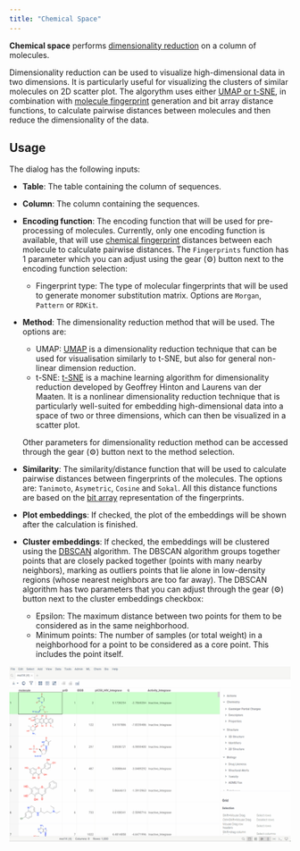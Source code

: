 ```yaml
---
title: "Chemical Space"
---
```


**Chemical space** performs [dimensionality reduction](https://en.wikipedia.org/wiki/Dimensionality_reduction) on a column of molecules.

Dimensionality reduction can be used to visualize high-dimensional data in two dimensions. It is particularly useful for visualizing the clusters of similar molecules on 2D scatter plot. The algorythm uses either [UMAP or t-SNE](https://en.wikipedia.org/wiki/Nonlinear_dimensionality_reduction), in combination with [molecule fingerprint](https://www.rdkit.org/UGM/2012/Landrum_RDKit_UGM.Fingerprints.Final.pptx.pdf) generation and bit array distance functions, to calculate pairwise distances between molecules and then reduce the dimensionality of the data.

## Usage

The dialog has the following inputs:

* **Table**: The table containing the column of sequences.
* **Column**: The column containing the sequences.
* **Encoding function**: The encoding function that will be used for pre-processing of molecules. Currently, only one encoding function is available, that will use [chemical fingerprint](https://www.rdkit.org/UGM/2012/Landrum_RDKit_UGM.Fingerprints.Final.pptx.pdf) distances between each molecule to calculate pairwise distances. The `Fingerprints` function has 1 parameter which you can adjust using the gear (⚙️) button next to the encoding function selection: 
    * Fingerprint type: The type of molecular fingerprints that will be used to generate monomer substitution matrix. Options are `Morgan`, `Pattern` or `RDKit`.
* **Method**: The dimensionality reduction method that will be used. The options are:
    * UMAP: [UMAP](https://umap-learn.readthedocs.io/en/latest/) is a dimensionality reduction technique that can be used for visualisation similarly to t-SNE, but also for general non-linear dimension reduction.
    * t-SNE: [t-SNE](https://en.wikipedia.org/wiki/T-distributed_stochastic_neighbor_embedding) is a machine learning algorithm for dimensionality reduction developed by Geoffrey Hinton and Laurens van der Maaten. It is a nonlinear dimensionality reduction technique that is particularly well-suited for embedding high-dimensional data into a space of two or three dimensions, which can then be visualized in a scatter plot.

    Other parameters for dimensionality reduction method can be accessed through the gear (⚙️) button next to the method selection.
* **Similarity**: The similarity/distance function that will be used to calculate pairwise distances between fingerprints of the molecules. The options are: `Tanimoto`, `Asymetric`, `Cosine` and `Sokal`. All this distance functions are based on the [bit array](https://en.wikipedia.org/wiki/Bit_array) representation of the fingerprints.

* **Plot embeddings**: If checked, the plot of the embeddings will be shown after the calculation is finished.
* **Cluster embeddings**: If checked, the embeddings will be clustered using the [DBSCAN](https://en.wikipedia.org/wiki/DBSCAN) algorithm. The DBSCAN algorithm groups together points that are closely packed together (points with many nearby neighbors), marking as outliers points that lie alone in low-density regions (whose nearest neighbors are too far away). The DBSCAN algorithm has two parameters that you can adjust through the gear (⚙️) button next to the cluster embeddings checkbox:
    * Epsilon: The maximum distance between two points for them to be considered as in the same neighborhood.
    * Minimum points: The number of samples (or total weight) in a neighborhood for a point to be considered as a core point. This includes the point itself.

![chem-space](chem-space.gif)